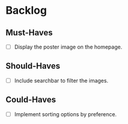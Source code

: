 # Backlog

## Must-Haves

- [ ] Display the poster image on the homepage.

## Should-Haves

- [ ] Include searchbar to filter the images.

## Could-Haves

- [ ] Implement sorting options by preference. 
